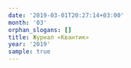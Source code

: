 ```yaml
---
date: '2019-03-01T20:27:14+03:00'
month: '03'
orphan_slogans: []
title: Журнал «Квантик»
year: '2019'
sample: true
---
```

